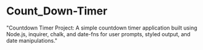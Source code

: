 # Count_Down-Timer
"Countdown Timer Project: A simple countdown timer application built using Node.js, inquirer, chalk, and date-fns for user prompts, styled output, and date manipulations."

